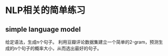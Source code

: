 # NLP相关的简单练习
 
## simple language model
给定语法，生成n个句子。
利用豆瓣评论数据集建立一个简单的2-gram，预测生成的n个句子的概率大小，从而选出最好的句子。